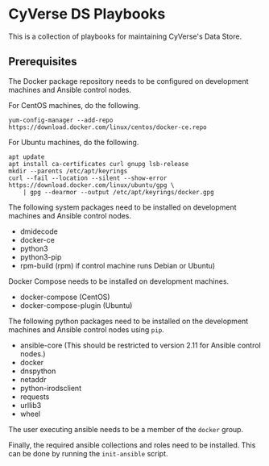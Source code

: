 # CyVerse DS Playbooks

This is a collection of playbooks for maintaining CyVerse's Data Store.

## Prerequisites

The Docker package repository needs to be configured on development machines and Ansible control 
nodes.

For CentOS machines, do the following.

```console
yum-config-manager --add-repo https://download.docker.com/linux/centos/docker-ce.repo
```

For Ubuntu machines, do the following.

```console
apt update
apt install ca-certificates curl gnupg lsb-release
mkdir --parents /etc/apt/keyrings
curl --fail --location --silent --show-error https://download.docker.com/linux/ubuntu/gpg \
	| gpg --dearmor --output /etc/apt/keyrings/docker.gpg
```

The following system packages need to be installed on development machines and Ansible control 
nodes.

* dmidecode
* docker-ce
* python3
* python3-pip
* rpm-build (rpm) if control machine runs Debian or Ubuntu)

Docker Compose needs to be installed on development machines.

* docker-compose (CentOS)
* docker-compose-plugin (Ubuntu)

The following python packages need to be installed on the development machines and Ansible control
nodes using `pip`.

* ansible-core (This should be restricted to version 2.11 for Ansible control nodes.)
* docker
* dnspython
* netaddr
* python-irodsclient
* requests
* urllib3
* wheel

The user executing ansible needs to be a member of the `docker` group.

Finally, the required ansible collections and roles need to be installed. This can be done by 
running the `init-ansible` script.
